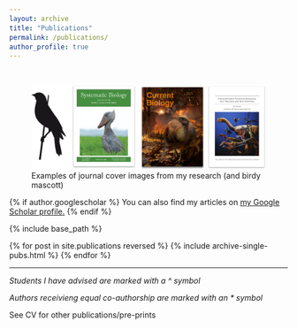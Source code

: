 ```yaml
---
layout: archive
title: "Publications"
permalink: /publications/
author_profile: true
---
```

<br>
<figure style="max-width: 100%;">
  <img src="https://github.com/jakeberv/jakeberv.github.io/raw/master/images/research/publication_headers.png" alt="Examples of journal cover images from my research (and birdy mascott)"/>
  <figcaption> Examples of journal cover images from my research (and birdy mascott)</figcaption>
</figure>

{% if author.googlescholar %} You can also find my articles on <u><a href="{{author.googlescholar}}">my Google Scholar profile</a>.</u> {% endif %}

{% include base_path %}

{% for post in site.publications reversed %} {% include archive-single-pubs.html %} {% endfor %}

---

*Students I have advised are marked with a ^ symbol*

*Authors receivieng equal co-authorship are marked with an \* symbol*

See CV for other publications/pre-prints
